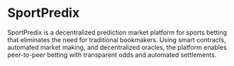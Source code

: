 # SportPredix
 SportPredix is a decentralized prediction market platform for sports betting that eliminates the need for traditional bookmakers. Using smart contracts, automated market making, and decentralized oracles, the platform enables peer-to-peer betting with transparent odds and automated settlements.
